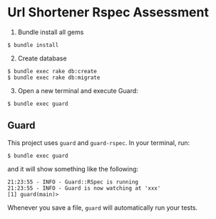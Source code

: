 Url Shortener Rspec Assessment
===============================


1) Bundle install all gems
```
$ bundle install
```


2) Create database
```
$ bundle exec rake db:create
$ bundle exec rake db:migrate
```


3) Open a new terminal and execute Guard:
```
$ bundle exec guard
```

## Guard
This project uses `guard` and `guard-rspec`. In your terminal, run:

    $ bundle exec guard

and it will show something like the following:

    21:23:55 - INFO - Guard::RSpec is running
    21:23:55 - INFO - Guard is now watching at 'xxx'
    [1] guard(main)>

Whenever you save a file, `guard` will automatically run your tests.
